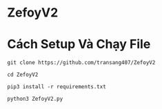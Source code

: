 # ZefoyV2
# Cách Setup Và Chạy File
   ```git clone https://github.com/transang407/ZefoyV2  ```

   ```cd ZefoyV2```

   ```pip3 install -r requirements.txt ```

   ```python3 ZefoyV2.py```
